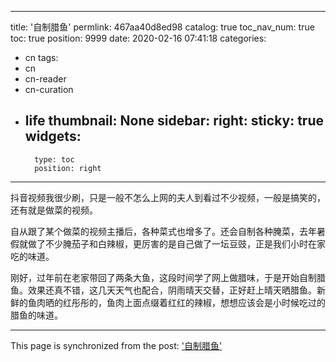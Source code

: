 
---
title: '自制腊鱼'
permlink: 467aa40d8ed98
catalog: true
toc_nav_num: true
toc: true
position: 9999
date: 2020-02-16 07:41:18
categories:
- cn
tags:
- cn
- cn-reader
- cn-curation
- life
thumbnail: None
sidebar:
    right:
        sticky: true
widgets:
    -
        type: toc
        position: right
---


抖音视频我很少刷，只是一般不怎么上网的夫人到看过不少视频，一般是搞笑的，还有就是做菜的视频。

自从跟了某个做菜的视频主播后，各种菜式也增多了。还会自制各种腌菜，去年暑假就做了不少腌茄子和白辣椒，更厉害的是自己做了一坛豆豉，正是我们小时在家吃的味道。

刚好，过年前在老家带回了两条大鱼，这段时间学了网上做腊味，于是开始自制腊鱼。效果还真不错，这几天天气也配合，阴雨晴天交替，正好赶上晴天晒腊鱼。新鲜的鱼肉晒的红彤彤的，鱼肉上面点缀着红红的辣椒，想想应该会是小时候吃过的腊鱼的味道。













- - -

This page is synchronized from the post: ['自制腊鱼'](https://steemit.com/@m18207319997/467aa40d8ed98)
